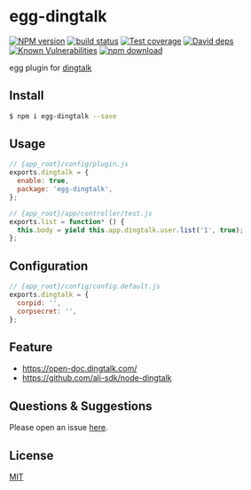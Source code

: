 # egg-dingtalk

[![NPM version][npm-image]][npm-url]
[![build status][travis-image]][travis-url]
[![Test coverage][codecov-image]][codecov-url]
[![David deps][david-image]][david-url]
[![Known Vulnerabilities][snyk-image]][snyk-url]
[![npm download][download-image]][download-url]

[npm-image]: https://img.shields.io/npm/v/egg-dingtalk.svg?style=flat-square
[npm-url]: https://npmjs.org/package/egg-dingtalk
[travis-image]: https://img.shields.io/travis/eggjs/egg-dingtalk.svg?style=flat-square
[travis-url]: https://travis-ci.org/eggjs/egg-dingtalk
[codecov-image]: https://img.shields.io/codecov/c/github/eggjs/egg-dingtalk.svg?style=flat-square
[codecov-url]: https://codecov.io/github/eggjs/egg-dingtalk?branch=master
[david-image]: https://img.shields.io/david/eggjs/egg-dingtalk.svg?style=flat-square
[david-url]: https://david-dm.org/eggjs/egg-dingtalk
[snyk-image]: https://snyk.io/test/npm/egg-dingtalk/badge.svg?style=flat-square
[snyk-url]: https://snyk.io/test/npm/egg-dingtalk
[download-image]: https://img.shields.io/npm/dm/egg-dingtalk.svg?style=flat-square
[download-url]: https://npmjs.org/package/egg-dingtalk

egg plugin for [dingtalk](http://www.dingtalk.com)

## Install

```bash
$ npm i egg-dingtalk --save
```

## Usage

```js
// {app_root}/config/plugin.js
exports.dingtalk = {
  enable: true,
  package: 'egg-dingtalk',
};

// {app_root}/app/controller/test.js
exports.list = function* () {
  this.body = yield this.app.dingtalk.user.list('1', true);
};
```

## Configuration
```js
// {app_root}/config/config.default.js
exports.dingtalk = {
  corpid: '',
  corpsecret: '',
};
```

## Feature

- https://open-doc.dingtalk.com/
- https://github.com/ali-sdk/node-dingtalk

## Questions & Suggestions

Please open an issue [here](https://github.com/eggjs/egg/issues).

## License

[MIT](LICENSE)
